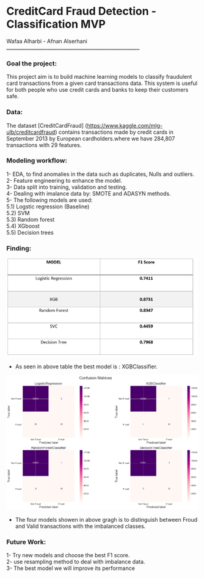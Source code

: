 # CreditCard Fraud Detection - Classification MVP


Wafaa Alharbi - Afnan Alserhani
</br>
ـــــــــــــــــــــــــــــــــــــــــــــــــــــــــــــــــــــــــــــــــــــ


  


### Goal the project:
This project aim is to build machine learning models to classify fraudulent card transactions from a given card transactions data.
This system is useful for both people who use credit cards and banks to keep their customers safe.


### Data:
The dataset [CreditCardFraud] (https://www.kaggle.com/mlg-ulb/creditcardfraud)
 contains transactions made by credit cards in September 2013 by European cardholders.where we have 284,807 transactions with 29 features.
### Modeling workflow:
1- EDA, to find anomalies in the data such as duplicates, Nulls and outliers.
</br>
2- Feature engineering to enhance the model.
</br>
3- Data split into training, validation and testing.
</br>
4- Dealing with imalance data by: SMOTE and ADASYN methods.
</br>
5- The following models are used:
</br>
5.1) Logstic regression (Baseline)
</br>
5.2) SVM
</br>
5.3) Random forest
</br>
5.4) XGboost
</br>
5.5) Decision trees


### Finding:
<img src="https://github.com/Wafaa-Alharbi/CreditCard-Fraud-Detection-Classification/blob/main/images/modelingf1.PNG" width="500"/> 

- As seen in above table the best model is : XGBClassifier.

<img src="https://github.com/Wafaa-Alharbi/CreditCard-Fraud-Detection-Classification/blob/main/images/heatmap-matrics.png" width="650"/> 

- The four models showen in above gragh is to distinguish between Froud and Valid transactions with the imbalanced classes.

### Future Work:
1- Try new models and choose the best F1 score.
</br>
2- use resampling method to deal with imbalance data.
</br>
3- The best model we will improve its performance
